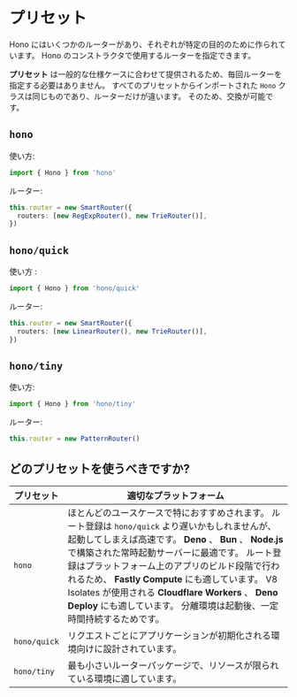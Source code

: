 # プリセット

Hono にはいくつかのルーターがあり、それぞれが特定の目的のために作られています。
Hono のコンストラクタで使用するルーターを指定できます。

**プリセット** は一般的な仕様ケースに合わせて提供されるため、毎回ルーターを指定する必要はありません。
すべてのプリセットからインポートされた `Hono` クラスは同じものであり、ルーターだけが違います。
そのため、交換が可能です。

## `hono`

使い方:

```ts twoslash
import { Hono } from 'hono'
```

ルーター:

```ts
this.router = new SmartRouter({
  routers: [new RegExpRouter(), new TrieRouter()],
})
```

## `hono/quick`

使い方 :

```ts twoslash
import { Hono } from 'hono/quick'
```

ルーター:

```ts
this.router = new SmartRouter({
  routers: [new LinearRouter(), new TrieRouter()],
})
```

## `hono/tiny`

使い方:

```ts twoslash
import { Hono } from 'hono/tiny'
```

ルーター:

```ts
this.router = new PatternRouter()
```

## どのプリセットを使うべきですか?

| プリセット   | 適切なプラットフォーム                                                                                                                                                                                                                                                                                                                       |
| ------------ | ---------------------------------------------------------------------------------------------------------------------------------------------------------------------------------------------------------------------------------------------------------------------------------------------------------------------------------------------------------------------------------------------------------------------------------------------------------------------------------------------------------------------------------------------------------------------------- |
| `hono`       | ほとんどのユースケースで特におすすめされます。 ルート登録は `hono/quick` より遅いかもしれませんが、起動してしまえば高速です。 **Deno** 、 **Bun** 、 **Node.js** で構築された常時起動サーバーに最適です。 ルート登録はプラットフォーム上のアプリのビルド段階で行われるため、 **Fastly Compute** にも適しています。 V8 Isolates が使用される **Cloudflare Workers** 、 **Deno Deploy** にも適しています。 分離環境は起動後、一定時間持続するためです。 |
| `hono/quick` | リクエストごとにアプリケーションが初期化される環境向けに設計されています。 |
| `hono/tiny`  | 最も小さいルーターパッケージで、リソースが限られている環境に適しています。 |
